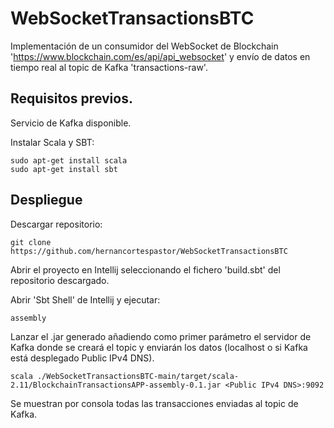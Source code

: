 # WebSocketTransactionsBTC

Implementación de un consumidor del WebSocket de Blockchain 'https://www.blockchain.com/es/api/api_websocket' y envío de datos en tiempo real al topic de Kafka 'transactions-raw'.


## Requisitos previos.
Servicio de Kafka disponible.

Instalar Scala y SBT:

```
sudo apt-get install scala
sudo apt-get install sbt
```
## Despliegue

Descargar repositorio:
```
git clone https://github.com/hernancortespastor/WebSocketTransactionsBTC
```

Abrir el proyecto  en Intellij seleccionando el fichero 'build.sbt' del repositorio descargado.

Abrir 'Sbt Shell' de Intellij y ejecutar:
```
assembly
```

Lanzar el .jar generado añadiendo como primer parámetro el servidor de Kafka donde se creará el topic y enviarán los datos (localhost o si Kafka está desplegado Public IPv4 DNS).

```
scala ./WebSocketTransactionsBTC-main/target/scala-2.11/BlockchainTransactionsAPP-assembly-0.1.jar <Public IPv4 DNS>:9092
```

Se muestran por consola todas las transacciones enviadas al topic de Kafka.






